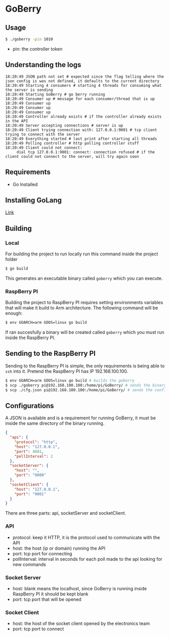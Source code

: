 # GoBerry

## Usage
```bash
$ ./goberry -pin 1010
```
* pin: the controller token

## Understanding the logs
```
18:20:49 JSON path not set # expected since the flag telling where the json config is was not defined, it defaults to the current directory
18:20:49 Starting 4 consumers # starting 4 threads for consuming what the server is sending
18:20:49 Starting GoBerry # go berry running
18:20:49 Consumer up # message for each consumer/thread that is up
18:20:49 Consumer up
18:20:49 Consumer up
18:20:49 Consumer up
18:20:49 Controller already exists # if the controller already exists in the API
18:20:49 Server accepting connections # server is up
18:20:49 Client trying connection with: 127.0.0.1:9001 # tcp client trying to connect with the server
18:20:49 Everything started # last print after starting all threads
18:20:49 Polling controller # http polling controller stuff
18:20:49 Client could not connect:
	 dial tcp 127.0.0.1:9001: connect: connection refused # if the client could not connect to the server, will try again soon
```

## Requirements
* Go Installed

## Installing GoLang
[Link](https://golang.org/doc/install)

## Building
### Local
For building the project to run locally run this command inside the project folder
```bash
$ go build
```
This generates an executable binary called `goberry` which you can execute.

### RaspBerry PI
Building the project to RaspBerry PI requires setting environments variables that will make it build to Arm architecture. The following command will be enough:
```bash
$ env GOARCH=arm GOOS=linux go build
```
If ran succesfully a binary will be created called `goberry` which you must run inside the RaspBerry PI.

## Sending to the RaspBerry PI
Sending to the RaspBerry PI is simple, the only requirements is being able to `ssh` into it. Pretend the RaspBerry PI has IP 192.168.100.100.
```bash
$ env GOARCH=arm GOOS=linux go build # builds the goberry
$ scp ./goberry pi@192.168.100.100:/home/pi/GoBerry/ # sends the binary
$ scp ./cfg.json pi@192.168.100.100:/home/pi/GoBerry/ # sends the config file
```

## Configurations
A JSON is available and is a requirement for running GoBerry, it must be inside the same directory of the binary running.

```json
{
  "api": {
    "protocol": "http",
    "host": "127.0.0.1",
    "port": 4001,
    "pollInterval": 2
  },
  "socketServer": {
    "host": "",
    "port": "9000"
  },
  "socketClient": {
    "host": "127.0.0.1",
    "port": "9001"
  }
}
```

There are three parts: api, socketServer and socketClient.

### API
* protocol: keep it HTTP, it is the protocol used to communicate with the API
* host: the host (ip or domain) running the API
* port: tcp port for connecting
* pollInterval: interval in seconds for each poll made to the api looking for new commands

### Socket Server
* host: blank means the localhost, since GoBerry is running inside RaspBerry PI it should be kept blank
* port: tcp port that will be opened

### Socket Client
* host: the host of the socket client opened by the electronics team
* port: tcp port to connect
